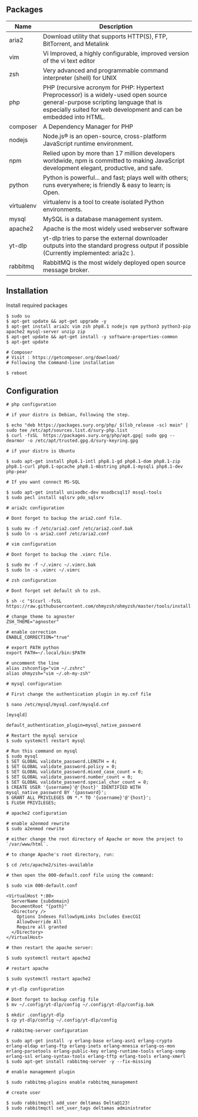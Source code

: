 ## Packages

| Name | Description |
| ---- | -------------------------------- |
| aria2 | Download utility that supports HTTP(S), FTP, BitTorrent, and Metalink |
| vim | Vi Improved, a highly configurable, improved version of the vi text editor |
| zsh | Very advanced and programmable command interpreter (shell) for UNIX |
| php | PHP (recursive acronym for PHP: Hypertext Preprocessor) is a widely-used open source general-purpose scripting language that is especially suited for web development and can be embedded into HTML. |
| composer | A Dependency Manager for PHP |
| nodejs | Node.js® is an open-source, cross-platform JavaScript runtime environment. |
| npm | Relied upon by more than 17 million developers worldwide, npm is committed to making JavaScript development elegant, productive, and safe. |\
| python | Python is powerful... and fast; plays well with others; runs everywhere; is friendly & easy to learn; is Open. |
| virtualenv | virtualenv is a tool to create isolated Python environments. |
| mysql | MySQL is a database management system. |
| apache2 | Apache is the most widely used webserver software |
| yt-dlp | yt-dlp tries to parse the external downloader outputs into the standard progress output if possible (Currently implemented: aria2c ). |
| rabbitmq | RabbitMQ is the most widely deployed open source message broker. |

## Installation

Install required packages

```
$ sudo su
$ apt-get update && apt-get upgrade -y
$ apt-get install aria2c vim zsh php8.1 nodejs npm python3 python3-pip apache2 mysql-server unzip zip
$ apt-get update && apt-get install -y software-properties-common
$ apt-get update

# Composer
# Visit : https://getcomposer.org/download/
# Following the Command-line installation

$ reboot
```

## Configuration

```
# php configuration

# if your distro is Debian, Following the step.

$ echo "deb https://packages.sury.org/php/ $(lsb_release -sc) main" | sudo tee /etc/apt/sources.list.d/sury-php.list
$ curl -fsSL  https://packages.sury.org/php/apt.gpg| sudo gpg --dearmor -o /etc/apt/trusted.gpg.d/sury-keyring.gpg

# if your distro is Ubuntu

$ sudo apt-get install php8.1-intl php8.1-gd php8.1-dom php8.1-zip php8.1-curl php8.1-opcache php8.1-mbstring php8.1-mysqli php8.1-dev php-pear

# If you want connect MS-SQL

$ sudo apt-get install unixodbc-dev msodbcsql17 mssql-tools
$ sudo pecl install sqlsrv pdo_sqlsrv
```

```
# aria2c configuration 

# Dont forget to backup the aria2.conf file.

$ sudo mv -f /etc/aria2.conf /etc/aria2.conf.bak
$ sudo ln -s aria2.conf /etc/aria2.conf
```

```
# vim configuration

# Dont forget to backup the .vimrc file.

$ sudo mv -f ~/.vimrc ~/.vimrc.bak
$ sudo ln -s .vimrc ~/.vimrc  
```

```
# zsh configuration

# Dont forget set default sh to zsh.

$ sh -c "$(curl -fsSL https://raw.githubusercontent.com/ohmyzsh/ohmyzsh/master/tools/install.sh)"

# change theme to agnoster
ZSH_THEME="agnoster"

# enable correction
ENABLE_CORRECTION="true"

# export PATH python
export PATH=~/.local/bin:$PATH

# uncomment the line
alias zshconfig="vim ~/.zshrc"
alias ohmyzsh="vim ~/.oh-my-zsh"
```

```
# mysql configuration 

# First change the authentication plugin in my.cnf file

$ nano /etc/mysql/mysql.conf/mysqld.cnf

[mysqld]

default_authentication_plugin=mysql_native_password

# Restart the mysql service
$ sudo systemctl restart mysql

# Run this command on mysql
$ sudo mysql
$ SET GLOBAL validate_password.LENGTH = 4;
$ SET GLOBAL validate_password.policy = 0;
$ SET GLOBAL validate_password.mixed_case_count = 0;
$ SET GLOBAL validate_password.number_count = 0;
$ SET GLOBAL validate_password.special_char_count = 0;
$ CREATE USER '{username}'@'{host}' IDENTIFIED WITH mysql_native_password BY '{password}';
$ GRANT ALL PRIVILEGES ON *.* TO '{username}'@'{host}';
$ FLUSH PRIVILEGES;
```

```
# apache2 configuration

# enable a2enmod rewrite
$ sudo a2enmod rewrite

# either change the root directory of Apache or move the project to `/var/www/html`.

# to change Apache's root directory, run:

$ cd /etc/apache2/sites-available

# then open the 000-default.conf file using the command:

$ sudo vim 000-default.conf

<VirtualHost *:80>
  ServerName {subdomain}
  DocumentRoot "{path}"
  <Directory />
    Options Indexes FollowSymLinks Includes ExecCGI
    AllowOverride All
    Require all granted
  </Directory>
</VirtualHost>

# then restart the apache server:

$ sudo systemctl restart apache2

# restart apache

$ sudo systemctl restart apache2
```

```
# yt-dlp configuration

# Dont forget to backup config file
$ mv ~/.config/yt-dlp/config ~/.config/yt-dlp/config.bak

$ mkdir .config/yt-dlp
$ cp yt-dlp/config ~/.config/yt-dlp/config
```

```
# rabbitmq-server configuration

$ sudo apt-get install -y erlang-base erlang-asn1 erlang-crypto erlang-eldap erlang-ftp erlang-inets erlang-mnesia erlang-os-mon erlang-parsetools erlang-public-key erlang-runtime-tools erlang-snmp erlang-ssl erlang-syntax-tools erlang-tftp erlang-tools erlang-xmerl
$ sudo apt-get install rabbitmq-server -y --fix-missing

# enable management plugin

$ sudo rabbitmq-plugins enable rabbitmq_management

# create user

$ sudo rabbitmqctl add_user deltamas Delta@123!
$ sudo rabbitmqctl set_user_tags deltamas administrator
```